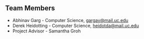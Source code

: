 ## Team Members
- Abhinav Garg - Computer Science, gargav@mail.uc.edu
- Derek Heidotting - Computer Science, heidotda@mail.uc.edu
- Project Advisor - Samantha Groh

